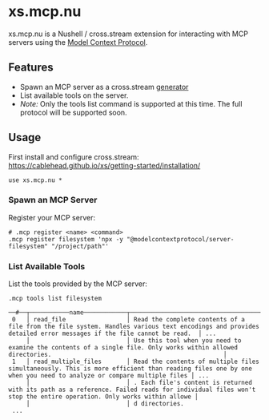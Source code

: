 # xs.mcp.nu

xs.mcp.nu is a Nushell / cross.stream extension for interacting with MCP servers
using the
[Model Context Protocol](https://modelcontextprotocol.io/introduction).

## Features

- Spawn an MCP server as a cross.stream
  [generator](https://cablehead.github.io/xs/reference/generators/)
- List available tools on the server.
- _Note:_ Only the tools list command is supported at this time. The full
  protocol will be supported soon.

## Usage

First install and configure cross.stream:
https://cablehead.github.io/xs/getting-started/installation/

```nushell
use xs.mcp.nu *
```

### Spawn an MCP Server

Register your MCP server:

```nushell
# .mcp register <name> <command>
.mcp register filesystem 'npx -y "@modelcontextprotocol/server-filesystem" "/project/path"'
```

### List Available Tools

List the tools provided by the MCP server:

```nushell
.mcp tools list filesystem
```

```
──#──┬───────────name────────────┬─────────────────────────────────────────────────────────────────────────description─────────────────────────────────────────────────────────────────────────┬─...─
 0   │ read_file                 │ Read the complete contents of a file from the file system. Handles various text encodings and provides detailed error messages if the file cannot be read.  │ ...
     │                           │ Use this tool when you need to examine the contents of a single file. Only works within allowed directories.                                                │
 1   │ read_multiple_files       │ Read the contents of multiple files simultaneously. This is more efficient than reading files one by one when you need to analyze or compare multiple files │ ...
     │                           │ . Each file's content is returned with its path as a reference. Failed reads for individual files won't stop the entire operation. Only works within allowe │
     │                           │ d directories.
 ...
```
